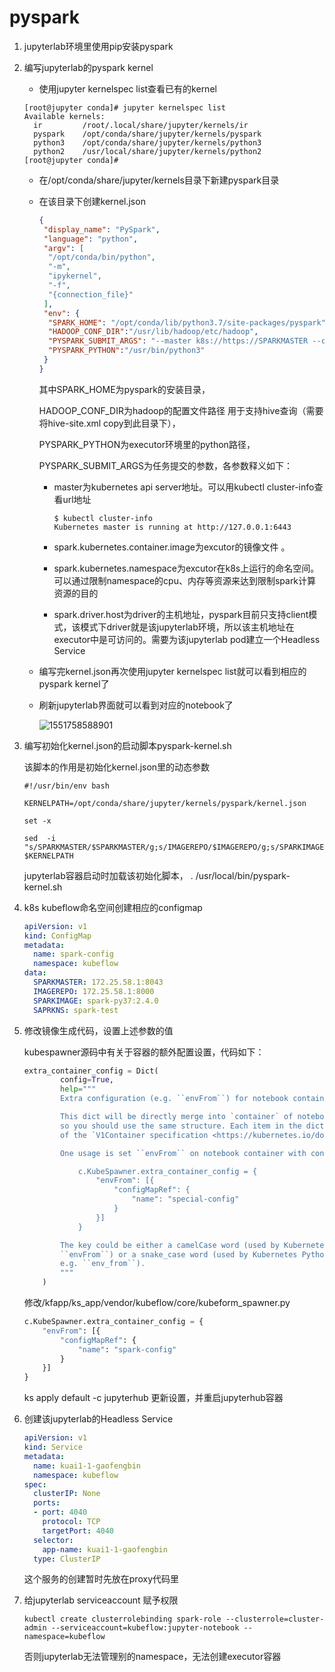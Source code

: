 # pyspark

1. jupyterlab环境里使用pip安装pyspark

2. 编写jupyterlab的pyspark kernel

   * 使用jupyter kernelspec list查看已有的kernel

   ```shell
   [root@jupyter conda]# jupyter kernelspec list
   Available kernels:
     ir         /root/.local/share/jupyter/kernels/ir
     pyspark    /opt/conda/share/jupyter/kernels/pyspark
     python3    /opt/conda/share/jupyter/kernels/python3
     python2    /usr/local/share/jupyter/kernels/python2
   [root@jupyter conda]# 
   ```

   * 在/opt/conda/share/jupyter/kernels目录下新建pyspark目录

   * 在该目录下创建kernel.json

     ```json
     {
      "display_name": "PySpark",
      "language": "python",
      "argv": [
       "/opt/conda/bin/python",
       "-m",
       "ipykernel",
       "-f",
       "{connection_file}"
      ],
      "env": {
       "SPARK_HOME": "/opt/conda/lib/python3.7/site-packages/pyspark",
       "HADOOP_CONF_DIR":"/usr/lib/hadoop/etc/hadoop",
       "PYSPARK_SUBMIT_ARGS": "--master k8s://https://SPARKMASTER --conf spark.kubernetes.container.image=IMAGEREPO/SPARKIMAGE  --conf spark.kubernetes.namespace=SAPRKNS --conf spark.driver.host=DRIVERHOST.kubeflow  pyspark-shell",
       "PYSPARK_PYTHON":"/usr/bin/python3"
      }
     }
     ```

     其中SPARK_HOME为pyspark的安装目录，

     HADOOP_CONF_DIR为hadoop的配置文件路径 用于支持hive查询（需要将hive-site.xml copy到此目录下），

     PYSPARK_PYTHON为executor环境里的python路径，

     PYSPARK_SUBMIT_ARGS为任务提交的参数，各参数释义如下：

     * master为kubernetes api server地址。可以用kubectl cluster-info查看url地址

       ```shell
       $ kubectl cluster-info
       Kubernetes master is running at http://127.0.0.1:6443
       ```

       

     * spark.kubernetes.container.image为excutor的镜像文件 。

     * spark.kubernetes.namespace为excutor在k8s上运行的命名空间。可以通过限制namespace的cpu、内存等资源来达到限制spark计算资源的目的

     * spark.driver.host为driver的主机地址，pyspark目前只支持client模式，该模式下driver就是该jupyterlab环境，所以该主机地址在executor中是可访问的。需要为该jupyterlab pod建立一个Headless Service

   * 编写完kernel.json再次使用jupyter kernelspec list就可以看到相应的pyspark kernel了

   * 刷新jupyterlab界面就可以看到对应的notebook了

     ![1551758588901](C:\Users\gaofengbin\AppData\Roaming\Typora\typora-user-images\1551758588901.png)

3. 编写初始化kernel.json的启动脚本pyspark-kernel.sh

   该脚本的作用是初始化kernel.json里的动态参数

   ```shell
   #!/usr/bin/env bash
   
   KERNELPATH=/opt/conda/share/jupyter/kernels/pyspark/kernel.json
   
   set -x
   
   sed  -i "s/SPARKMASTER/$SPARKMASTER/g;s/IMAGEREPO/$IMAGEREPO/g;s/SPARKIMAGE/$SPARKIMAGE/g;s/SAPRKNS/$SAPRKNS/g;s/DRIVERHOST/$JUPYTERHUB_USER/g" $KERNELPATH
   ```

   jupyterlab容器启动时加载该初始化脚本， . /usr/local/bin/pyspark-kernel.sh

4. k8s  kubeflow命名空间创建相应的configmap

   ```yaml
   apiVersion: v1
   kind: ConfigMap
   metadata:
     name: spark-config
     namespace: kubeflow
   data:
     SPARKMASTER: 172.25.58.1:8043
     IMAGEREPO: 172.25.58.1:8000
     SPARKIMAGE: spark-py37:2.4.0
     SAPRKNS: spark-test
   ```

   

5. 修改镜像生成代码，设置上述参数的值

   kubespawner源码中有关于容器的额外配置设置，代码如下：

   ```python
   extra_container_config = Dict(
           config=True,
           help="""
           Extra configuration (e.g. ``envFrom``) for notebook container which is not covered by other attributes.
   
           This dict will be directly merge into `container` of notebook server,
           so you should use the same structure. Each item in the dict must a field
           of the `V1Container specification <https://kubernetes.io/docs/reference/generated/kubernetes-api/v1.11/#container-v1-core>`_.
   
           One usage is set ``envFrom`` on notebook container with configuration below::
   
               c.KubeSpawner.extra_container_config = {
                   "envFrom": [{
                       "configMapRef": {
                           "name": "special-config"
                       }
                   }]
               }
   
           The key could be either a camelCase word (used by Kubernetes yaml, e.g.
           ``envFrom``) or a snake_case word (used by Kubernetes Python client,
           e.g. ``env_from``).
           """
       )
   ```

   修改/kfapp/ks_app/vendor/kubeflow/core/kubeform_spawner.py

   ```python
   c.KubeSpawner.extra_container_config = {
       "envFrom": [{
           "configMapRef": {
               "name": "spark-config"
           }
       }]
   }
   ```

   ks apply default -c jupyterhub  更新设置，并重启jupyterhub容器

6. 创建该jupyterlab的Headless Service

   ```yaml
   apiVersion: v1
   kind: Service
   metadata:
     name: kuai1-1-gaofengbin
     namespace: kubeflow
   spec:
     clusterIP: None
     ports:
     - port: 4040
       protocol: TCP
       targetPort: 4040
     selector:
       app-name: kuai1-1-gaofengbin
     type: ClusterIP
   ```

   这个服务的创建暂时先放在proxy代码里

7. 给jupyterlab  serviceaccount 赋予权限

   ```shell
   kubectl create clusterrolebinding spark-role --clusterrole=cluster-admin --serviceaccount=kubeflow:jupyter-notebook --namespace=kubeflow
   ```

   否则jupyterlab无法管理别的namespace，无法创建executor容器